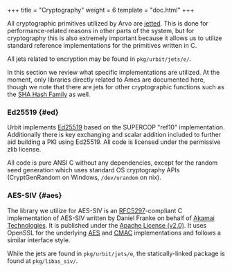 +++
title = "Cryptography"
weight = 6
template = "doc.html"
+++

All cryptographic primitives utilized by Arvo are
[jetted](@/docs/vere/jetting.md). This is done for performance-related reasons
in other parts of the system, but for cryptography this is also extremely
important because it allows us to utilize standard reference implementations for
the primitives written in C.

All jets related to encryption may be found in `pkg/urbit/jets/e/`.

In this section we review what specific implementations are utilized. At the
moment, only libraries directly related to Ames are documented here, though we
note that there are jets for other cryptographic functions such as the [SHA
Hash Family](@/docs/hoon/reference/stdlib/3d.md) as well.

### Ed25519 {#ed}

Urbit implements [Ed25519](http://ed25519.cr.yp.to/) based on the SUPERCOP
"ref10" implementation. Additionally there is key exchanging and scalar addition
included to further aid building a PKI using Ed25519. All code is licensed under
the permissive zlib license.

All code is pure ANSI C without any dependencies, except for the random seed
generation which uses standard OS cryptography APIs (CryptGenRandom on Windows,
`/dev/urandom` on nix).

### AES-SIV {#aes}

The library we utilize for AES-SIV is an
[RFC5297](https://tools.ietf.org/html/rfc5297)-compliant C implementation of
AES-SIV written by Daniel Franke on behalf of [Akamai
Technologies](https://www.akamai.com). It is published under the [Apache License
(v2.0)](https://www.apache.org/licenses/LICENSE-2.0). It uses OpenSSL for the
underlying [AES](https://en.wikipedia.org/wiki/Advanced_Encryption_Standard) and
[CMAC](https://en.wikipedia.org/wiki/One-key_MAC) implementations and follows a
similar interface style.

While the jets are found in `pkg/urbit/jets/e`, the statically-linked package is
found at `pkg/libas_siv/`.

